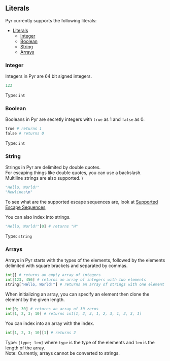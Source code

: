 ## Literals

Pyr currently supports the following literals:

- [Literals](#literals)
  - [Integer](#integer)
  - [Boolean](#boolean)
  - [String](#string)
  - [Arrays](#arrays)

### Integer

Integers in Pyr are 64 bit signed integers.

```python
123
```

Type: `int`

### Boolean

Booleans in Pyr are secretly integers with `true` as 1 and `false` as 0.

```python
true # returns 1
false # returns 0
```

Type: `int`

### String

Strings in Pyr are delimited by double quotes. \
For escaping things like double quotes, you can use a backslash. \
Multiline strings are also supported. \

```python
"Hello, World!"
"Newlines\n"
```

To see what are the supported escape sequences are, look at [Supported Escape Sequences](./escape-sequences.md)

You can also index into strings.

```python
"Hello, World!"[0] # returns "H"
```

Type: `string`

### Arrays

Arrays in Pyr starts with the types of the elements, followed by the elements delimited with square brackets and separated by commas.

```python
int[] # returns an empty array of integers
int[123, 456] # returns an array of integers with two elements
string["Hello, World!"] # returns an array of strings with one element
```

When initializing an array, you can specify an element then clone the element by the given length.

```python
int[0; 30] # returns an array of 30 zeros
int[1, 2, 3; 10] # returns int[1, 2, 3, 1, 2, 3, 1, 2, 3, 1]
```

You can index into an array with the index.

```python
int[1, 2, 3; 10][1] # returns 2
```

Type: `[type; len]` where `type` is the type of the elements and `len` is the length of the array. \
Note: Currently, arrays cannot be converted to strings.
